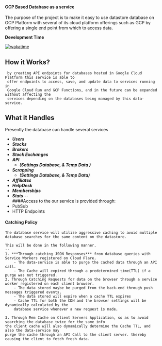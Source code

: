 #### GCP Based Database as a service

The purpose of the project is to make it easy to use datastore database on 
GCP Platform with several of its cloud platform offerings such as GCP by offering a single end point from which to 
access data.

**Development Time**

[![wakatime](https://wakatime.com/badge/github/freelancing-solutions/GCP-Based-Database-as-a-Service.svg)](https://wakatime.com/badge/github/freelancing-solutions/GCP-Based-Database-as-a-Service)

 **How it Works?**
 --
     by creating API endpoints for databases hosted in Google Cloud Platform this service is able to 
     offer endpoints to access, save, and update data to services running in 
     Google Cloud Run and GCP Functions, and in the future can be expanded without affecting the 
     services depending on the databases being managed by this data-service.

   
 **What it Handles**
 --
 Presently the database can handle several services
   - ***Users***
   - ***Stocks***
   - ***Brokers***
   - ***Stock Exchanges***
   - ***API***
        - ***(Settings Database, & Temp Data )***
   - ***Scrapping*** 
        - ***(Settings Database, & Temp Data)***
   - ***Affiliates***
   - ***HelpDesk***
   - ***Memberships***
   - ***Stats***
--     
 ####Access to the our service is provided through: 
   - PubSub
   - HTTP Endpoints
 
 #### Catching Policy
    The database service will utilize aggressive caching to avoid multiple
    database searches for the same content on the datastore.
    
    This will be done in the following manner.
    --
    1. ***Through catching JSON Responses*** from database queries with Service Workers registered on Cloud Flare.     
        - The data-service is able to purge the cached data through an API call.
        - The Cache will expired through a predetermined time(TTL) if a purge was not triggered.
    2. Through Catching Requests for data on the browser through a service worker registered on each client browser.
        - The data stored maybe be purged from the back-end through push messages triggered events.
        - The data stored will expire when a cache TTL expires 
        - Cache TTL for both the CDN and the browser settings will be dynamically calculated by the 
        database service whenever a new request is made.
    
    3. Through Mem Cache on Client Servers Application, so as to avoid searching the database twice for the same info
    the client cache will also dynamically determine the Cache TTL, and also the data-service may 
    purge the cache through an API Call to the client server. thereby causing the client to fetch fresh data.         
    
     
         
                
    
      
    
 
 
 
 

